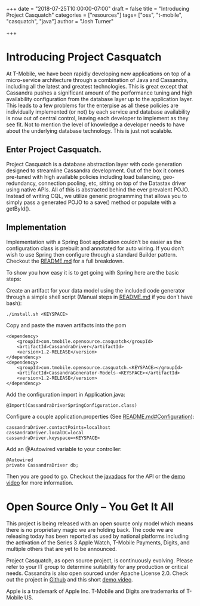 +++
date = "2018-07-25T10:00:00-07:00"
draft = false
title = "Introducing Project Casquatch"
categories = ["resources"]
tags= ["oss", "t-mobile", "casquatch", "java"]
author = "Josh Turner"

+++

# Introducing Project Casquatch

At T-Mobile, we have been rapidly developing new applications on top of a micro-service architecture through a combination of Java and Cassandra, including all the latest and greatest technologies. This is great except that Cassandra pushes a significant amount of the performance tuning and high availability configuration from the database layer up to the application layer. This leads to a few problems for the enterpise as all these policies are individually implemented (or not) by each service and database availability is now out of central control, leaving each developer to implement as they see fit. Not to mention the level of knowledge a developer needs to have about the underlying database technology. This is just not scalable.

## Enter Project Casquatch.

Project Casquatch is a database abstraction layer with code generation designed to streamline Cassandra development. Out of the box it comes pre-tuned with high available policies including load balancing, geo-redundancy, connection pooling, etc, sitting on top of the Datastax driver using native APIs. All of this is abstracted behind the ever prevalent POJO. Instead of writing CQL, we utilize generic programming that allows you to simply pass a generated POJO to a save() method or populate with a getById().

## Implementation

Implementation with a Spring Boot application couldn’t be easier as the configuration class is prebuilt and annotated for auto wiring. If you don’t wish to use Spring then configure through a standard Builder pattern. Checkout the [README.md](https://github.com/tmobile/casquatch/blob/master/README.md) for a full breakdown.

To show you how easy it is to get going with Spring here are the basic steps:

Create an artifact for your data model using the included code generator through a simple shell script (Manual steps in [README.md](https://github.com/tmobile/casquatch/blob/master/README.md) if you don’t have bash):

```
./install.sh <KEYSPACE>
```
Copy and paste the maven artifacts into the pom
```
<dependency>
    <groupId>com.tmobile.opensource.casquatch</groupId>
    <artifactId>CassandraDriver</artifactId>
    <version>1.2-RELEASE</version>
</dependency>
<dependency>
    <groupId>com.tmobile.opensource.casquatch.<KEYSPACE></groupId>
    <artifactId>CassandraGenerator-Models-<KEYSPACE></artifactId>
    <version>1.2-RELEASE</version>
</dependency>
```

Add the configuration import in Application.java:
```
@Import(CassandraDriverSpringConfiguration.class)
```

Configure a couple application.properties (See [README.md#Configuration](https://github.com/tmobile/casquatch/blob/master/README.md#configuration)):
```
cassandraDriver.contactPoints=localhost
cassandraDriver.localDC=local
cassandraDriver.keyspace=<KEYSPACE>
```

Add an @Autowired variable to your controller:
```
@Autowired
private CassandraDriver db;
```

Then you are good to go. Checkout the [javadocs](https://github.com/tmobile/casquatch/link-to-docs-todo) for the API or the [demo video](https://github.com/tmobile/casquatch/link-to-docs-todo) for more information.

# Open Source Only – You Get It All

This project is being released with an open source only model which means there is no proprietary magic we are holding back. The code we are releasing today has been reported as used by national platforms including the activation of the Series 3 Apple Watch, T-Mobile Payments, Digits, and multiple others that are yet to be announced.

Project Casquatch, as open source project, is continuously evolving.  Please refer to your IT group to determine suitability for any production or critical needs. Cassandra is also open sourced under Apache License 2.0. Check out the project in  [Github](https://github.com/tmobile/casquatch/)  and this short [demo video](https://github.com/tmobile/casquatch/link-to-docs-todo).

Apple is a trademark of Apple Inc.  T-Mobile and Digits  are trademarks of T-Mobile US.

